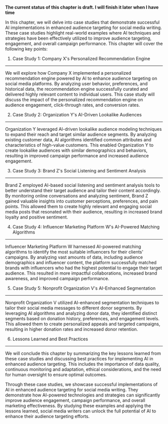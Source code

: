 **The current status of this chapter is draft. I will finish it later when I have time**

In this chapter, we will delve into case studies that demonstrate successful AI implementations in enhanced audience targeting for social media writing. These case studies highlight real-world examples where AI techniques and strategies have been effectively utilized to improve audience targeting, engagement, and overall campaign performance. This chapter will cover the following key points:

1. Case Study 1: Company X's Personalized Recommendation Engine
---------------------------------------------------------------

We will explore how Company X implemented a personalized recommendation engine powered by AI to enhance audience targeting on social media platforms. By analyzing user behavior, preferences, and historical data, the recommendation engine successfully curated and delivered highly relevant content to individual users. This case study will discuss the impact of the personalized recommendation engine on audience engagement, click-through rates, and conversion rates.

2. Case Study 2: Organization Y's AI-Driven Lookalike Audiences
---------------------------------------------------------------

Organization Y leveraged AI-driven lookalike audience modeling techniques to expand their reach and target similar audience segments. By analyzing existing customer data, AI algorithms identified common attributes and characteristics of high-value customers. This enabled Organization Y to create lookalike audiences with similar demographics and behaviors, resulting in improved campaign performance and increased audience engagement.

3. Case Study 3: Brand Z's Social Listening and Sentiment Analysis
------------------------------------------------------------------

Brand Z employed AI-based social listening and sentiment analysis tools to better understand their target audience and tailor their content accordingly. By monitoring online conversations and analyzing sentiment, Brand Z gained valuable insights into customer perceptions, preferences, and pain points. This allowed them to create highly relevant and engaging social media posts that resonated with their audience, resulting in increased brand loyalty and positive sentiment.

4. Case Study 4: Influencer Marketing Platform W's AI-Powered Matching Algorithms
---------------------------------------------------------------------------------

Influencer Marketing Platform W harnessed AI-powered matching algorithms to identify the most suitable influencers for their clients' campaigns. By analyzing vast amounts of data, including audience demographics and influencer content, the platform successfully matched brands with influencers who had the highest potential to engage their target audience. This resulted in more impactful collaborations, increased brand awareness, and improved campaign performance.

5. Case Study 5: Nonprofit Organization V's AI-Enhanced Segmentation
--------------------------------------------------------------------

Nonprofit Organization V utilized AI-enhanced segmentation techniques to tailor their social media messages to different donor segments. By leveraging AI algorithms and analyzing donor data, they identified distinct segments based on donation history, preferences, and engagement levels. This allowed them to create personalized appeals and targeted campaigns, resulting in higher donation rates and increased donor retention.

6. Lessons Learned and Best Practices
-------------------------------------

We will conclude this chapter by summarizing the key lessons learned from these case studies and discussing best practices for implementing AI in enhanced audience targeting. This includes the importance of data quality, continuous monitoring and adaptation, ethical considerations, and the need for human oversight to ensure optimal outcomes.

Through these case studies, we showcase successful implementations of AI in enhanced audience targeting for social media writing. They demonstrate how AI-powered technologies and strategies can significantly improve audience engagement, campaign performance, and overall marketing effectiveness. By studying these examples and applying the lessons learned, social media writers can unlock the full potential of AI to enhance their audience targeting efforts.
